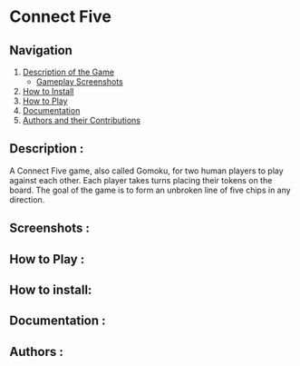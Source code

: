 # Connect Five

## Navigation 
<a name="top"></a> 
1. [Description of the Game](#description) 
    - [Gameplay Screenshots](#screenshots) 
2. [How to Install](#install) 
3. [How to Play](#play) 
4. [Documentation](#doc) 
5. [Authors and their Contributions](#authors) 


## Description : 
<a name="description"></a> 
A Connect Five game, also called Gomoku, for two human players to play against each other. Each player takes turns placing
their tokens on the board. The goal of the game is to form an unbroken line of five chips in any direction. 
## Screenshots : 
<a name="screenshots"></a> 
## How to Play : 
<a name="play"></a> 
## How to install: 
<a name="install"></a>
## Documentation : 
<a name="doc"></a> 
## Authors : 
<a name="authors"></a> 
